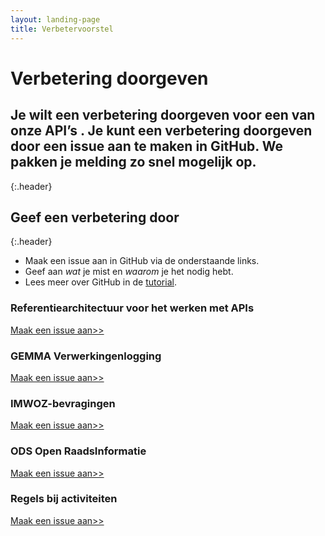 ```yaml
---
layout: landing-page
title: Verbetervoorstel
---
```


# Verbetering doorgeven
## Je wilt een verbetering doorgeven voor een van onze API’s . Je kunt een verbetering doorgeven door een issue aan te maken in GitHub. We pakken je melding zo snel mogelijk op.
{:.header}

## Geef een verbetering door
{:.header}
* Maak een issue aan in GitHub via de onderstaande links.
* Geef aan *wat* je mist en *waarom* je het nodig hebt.
* Lees meer over GitHub in de [tutorial](https://github.com/VNG-Realisatie/API-Kennisbank/blob/master/GitHub%20tutorial/github_tutorial.md).

<div class="row">

  <div class="col">
    <div class="card no-border">
      <div class="card-body">
        <h3 class="card-title">Referentiearchitectuur voor het werken met APIs</h3>
        <p class="card-text">
          <a href="https://github.com/VNG-Realisatie/RAWA/issues/new?assignees=&labels=enhancement&template=enhancement.md&title=">Maak een issue aan>></a>
        </p>
      </div>
    </div>
  </div>
  <div class="col">
    <div class="card no-border">
      <div class="card-body">
        <h3 class="card-title">GEMMA Verwerkingenlogging</h3>
        <p class="card-text"> <a href="https://github.com/VNG-Realisatie/gemma-verwerkingenlogging/issues/new?assignees=&labels=enhancement&template=enhancement.md&title=">Maak een issue aan>></a>
        </p>
      </div>
    </div>
  </div>
  <div class="col">
    <div class="card no-border">
      <div class="card-body">
        <h3 class="card-title">IMWOZ-bevragingen</h3>
        <p class="card-text"><a href="https://github.com/VNG-Realisatie/IMWOZ-bevragingen/issues/new?assignees=&labels=enhancement&template=enhancement.md&title=">Maak een issue aan>></a>
        </p>
        </div>
    </div>
  </div>
</div>  
<div class="row">
  <div class="col">
    <div class="card no-border">
      <div class="card-body">
        <h3 class="card-title">ODS Open RaadsInformatie</h3>
        <p class="card-text"> <a href="https://github.com/VNG-Realisatie/ODS-Open-Raadsinformatie/issues/new?assignees=&labels=enhancement&template=enhancement.md&title=">Maak een issue aan>></a>
        </p>
        </div>
    </div>
  </div>
  <div class="col">
    <div class="card no-border">
      <div class="card-body">
        <h3 class="card-title">Regels bij activiteiten</h3>
        <p class="card-text"> <a href="https://github.com/VNG-Realisatie/Regels-bij-activiteiten/issues/new?assignees=&labels=enhancement&template=enhancement.md&title=">Maak een issue aan>></a>
        </p></div>
    </div>
  </div>
  <div class="col">
    <div class="card no-border">
      <div class="card-body">
        <h3 class="card-title">&nbsp;</h3>
        <p class="card-text">&nbsp;</p>
      </div>
    </div>
  </div>
</div>
<br>

&nbsp;   

&nbsp;   
